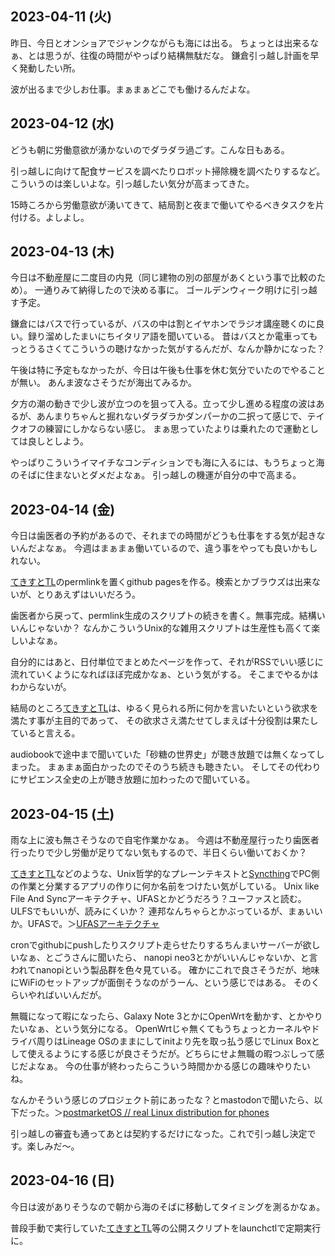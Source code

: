 ## 2023-04-11 (火)

昨日、今日とオンショアでジャンクながらも海には出る。
ちょっとは出来るなぁ、とは思うが、往復の時間がやっぱり結構無駄だな。
鎌倉引っ越し計画を早く発動したい所。

波が出るまで少しお仕事。まぁまぁどこでも働けるんだよな。

## 2023-04-12 (水)

どうも朝に労働意欲が湧かないのでダラダラ過ごす。こんな日もある。

引っ越しに向けて配食サービスを調べたりロボット掃除機を調べたりするなど。
こういうのは楽しいよな。引っ越したい気分が高まってきた。

15時ころから労働意欲が湧いてきて、結局割と夜まで働いてやるべきタスクを片付ける。よしよし。

## 2023-04-13 (木)

今日は不動産屋に二度目の内見（同じ建物の別の部屋があくという事で比較のため）。
一通りみて納得したので決める事に。
ゴールデンウィーク明けに引っ越す予定。

鎌倉にはバスで行っているが、バスの中は割とイヤホンでラジオ講座聴くのに良い。録り溜めしたまいにちイタリア語を聞いている。
昔はバスとか電車ってもっとうるさくてこういうの聴けなかった気がするんだが、なんか静かになった？

午後は特に予定もなかったが、今日は午後も仕事を休む気分でいたのでやることが無い。
あんま波なさそうだが海出てみるか。

夕方の潮の動きで少し波が立つのを狙って入る。立って少し進める程度の波はあるが、あんまりちゃんと掘れないダラダラかダンパーかの二択って感じで、テイクオフの練習にしかならない感じ。
まぁ思っていたよりは乗れたので運動としては良しとしよう。

やっぱりこういうイマイチなコンディションでも海に入るには、もうちょっと海のそばに住まないとダメだよなぁ。
引っ越しの機運が自分の中で高まる。

## 2023-04-14 (金)

今日は歯医者の予約があるので、それまでの時間がどうも仕事をする気が起きないんだよなぁ。
今週はまぁまぁ働いているので、違う事をやっても良いかもしれない。

[てきすとTL](てきすとTL.md)のpermlinkを置くgithub pagesを作る。検索とかブラウズは出来ないが、とりあえずはいいだろう。

歯医者から戻って、permlink生成のスクリプトの続きを書く。無事完成。結構いいんじゃないか？
なんかこういうUnix的な雑用スクリプトは生産性も高くて楽しいよなぁ。

自分的にはあと、日付単位でまとめたページを作って、それがRSSでいい感じに流れていくようになればほぼ完成かなぁ、という気がする。
そこまでやるかはわからないが。

結局のところ[てきすとTL](てきすとTL.md)は、ゆるく見られる所に何かを言いたいという欲求を満たす事が主目的であって、
その欲求さえ満たせてしまえば十分役割は果たしていると言える。

audiobookで途中まで聞いていた「砂糖の世界史」が聴き放題では無くなってしまった。
まぁまぁ面白かったのでそのうち続きも聴きたい。
そしてその代わりにサピエンス全史の上が聴き放題に加わったので聞いている。

## 2023-04-15 (土)

雨な上に波も無さそうなので自宅作業かなぁ。
今週は不動産屋行ったり歯医者行ったりで少し労働が足りてない気もするので、半日くらい働いておくか？

[てきすとTL](てきすとTL.md)などのような、Unix哲学的なプレーンテキストと[Syncthing](Syncthing.md)でPC側の作業と分業するアプリの作りに何か名前をつけたい気がしている。
Unix like File And Syncアーキテクチャ、UFASとかどうだろう？ユーファスと読む。ULFSでもいいが、読みにくいか？
連邦なんちゃらとかぶっているが、まぁいいか。UFASで。＞[UFASアーキテクチャ](UFASアーキテクチャ.md)

cronでgithubにpushしたりスクリプト走らせたりするちんまいサーバーが欲しいなぁ、とごうさんに聞いたら、
nanopi neo3とかがいいんじゃないか、と言われてnanopiという製品群を色々見ている。
確かにこれで良さそうだが、地味にWiFiのセットアップが面倒そうなのがうーん、という感じではある。
そのくらいやればいいんだが。

無職になって暇になったら、Galaxy Note 3とかにOpenWrtを動かす、とかやりたいなぁ、という気分になる。
OpenWrtじゃ無くてもうちょっとカーネルやドライバ周りはLineage OSのままにしてinitより先を取っ払う感じでLinux Boxとして使えるようにする感じが良さそうだが。どちらにせよ無職の暇つぶしって感じだよなぁ。
今の仕事が終わったらこういう時間かかる感じの趣味やりたいね。

なんかそういう感じのプロジェクト前にあったな？とmastodonで聞いたら、以下だった。＞[postmarketOS // real Linux distribution for phones](https://postmarketos.org/)

引っ越しの審査も通ってあとは契約するだけになった。これで引っ越し決定です。楽しみだ〜。

## 2023-04-16 (日)

今日は波がありそうなので朝から海のそばに移動してタイミングを測るかなぁ。

普段手動で実行していた[てきすとTL](てきすとTL.md)等の公開スクリプトをlaunchctlで定期実行に。